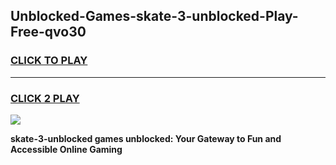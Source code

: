 
## Unblocked-Games-skate-3-unblocked-Play-Free-qvo30
<h3>
<a href="https://premium76.site?title=skate-3-unblocked&ref=17A">CLICK TO PLAY</a></h3>
<hr>

<h3>
<a href="https://premium76.site?title=skate-3-unblocked&ref=17A">CLICK 2 PLAY</a>
  
</h3>

<a href="https://premium76.site?title=skate-3-unblocked&ref=17A"><img src="https://clearcache.store/games.png"></a>


**skate-3-unblocked games unblocked: Your Gateway to Fun and Accessible Online Gaming**
